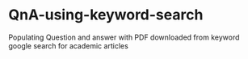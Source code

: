 # QnA-using-keyword-search
Populating Question and answer with PDF downloaded from keyword google search for academic articles
